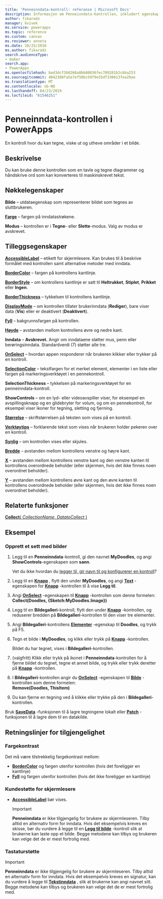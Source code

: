 ```yaml
---
title: 'Penneinndata-kontroll: referanse | Microsoft Docs'
description: Informasjon om Penneinndata-kontrollen, inkludert egenskaper og eksempler
author: fikaradz
manager: kvivek
ms.service: powerapps
ms.topic: reference
ms.custom: canvas
ms.reviewer: anneta
ms.date: 10/25/2016
ms.author: fikaradz
search.audienceType:
- maker
search.app:
- PowerApps
ms.openlocfilehash: bad3dcf3b0268a8bb08036fec709281b2cbba253
ms.sourcegitcommit: 4042388fa5e7ef50bc59f9e35df330613fea29ae
ms.translationtype: MT
ms.contentlocale: nb-NO
ms.lasthandoff: 04/23/2019
ms.locfileid: "61546251"
---
```

# <a name="pen-input-control-in-powerapps"></a>Penneinndata-kontrollen i PowerApps
En kontroll hvor du kan tegne, viske ut og utheve områder i et bilde.

## <a name="description"></a>Beskrivelse
Du kan bruke denne kontrollen som en tavle og tegne diagrammer og håndskrive ord som kan konverteres til maskinskrevet tekst.

## <a name="key-properties"></a>Nøkkelegenskaper
**Bilde** – utdataegenskap som representerer bildet som tegnes av sluttbrukeren.

**[Farge](properties-color-border.md)** – fargen på inndatastrøkene.

**Modus** – kontrollen er i **Tegne**- eller **Slette**-modus.  Valg av modus er avskrevet.

## <a name="additional-properties"></a>Tilleggsegenskaper
**[AccessibleLabel](properties-accessibility.md)** – etikett for skjermlesere. Kan brukes til å beskrive formålet med kontrollen samt alternative metoder med inndata.

**[BorderColor](properties-color-border.md)** – fargen på kontrollens kantlinje.

**[BorderStyle](properties-color-border.md)** – om kontrollens kantlinje er satt til **Heltrukket**, **Stiplet**, **Prikket** eller **Ingen**.

**[BorderThickness](properties-color-border.md)** – tykkelsen til kontrollens kantlinje.

**[DisplayMode](properties-core.md)** – om kontrollen tillater brukerinndata (**Rediger**), bare viser data (**Vis**) eller er deaktivert (**Deaktivert**).

**[Fyll](properties-color-border.md)** – bakgrunnsfargen på kontrollen.

**[Høyde](properties-size-location.md)** – avstanden mellom kontrollens øvre og nedre kant.

**Inndata** – **Avskrevet.** Angir om inndataene støtter mus, penn eller berøringsinndata.  Standardverdi (7) støtter alle tre.

**[OnSelect](properties-core.md)** – hvordan appen responderer når brukeren klikker eller trykker på en kontroll.

**[SelectionColor](properties-color-border.md)** – tekstfargen for et merket element, elementer i en liste eller fargen på markeringsverktøyet i en pennekontroll.

**SelectionThickness** – tykkelsen på markeringsverktøyet for en penneinndata-kontroll.

**ShowControls** – om en lyd- eller videoavspiller viser, for eksempel en avspillingsknapp og en glidebryter for volum, og om en pennekontroll, for eksempel viser ikoner for tegning, sletting og fjerning.

**[Størrelse](properties-text.md)** – skriftstørrelsen på teksten som vises på en kontroll.

**[Verktøytips](properties-core.md)** – forklarende tekst som vises når brukeren holder pekeren over en kontroll.

**[Synlig](properties-core.md)** – om kontrollen vises eller skjules.

**[Bredde](properties-size-location.md)** – avstanden mellom kontrollens venstre og høyre kant.

**[X](properties-size-location.md)** – avstanden mellom kontrollens venstre kant og den venstre kanten til kontrollens overordnede beholder (eller skjermen, hvis det ikke finnes noen overordnet beholder).

**[Y](properties-size-location.md)** – avstanden mellom kontrollens øvre kant og den øvre kanten til kontrollens overordnede beholder (eller skjermen, hvis det ikke finnes noen overordnet beholder).

## <a name="related-functions"></a>Relaterte funksjoner
[**Collect**( *CollectionName*, *DatatoCollect* )](../functions/function-clear-collect-clearcollect.md)

## <a name="example"></a>Eksempel
### <a name="create-a-set-of-images"></a>Opprett et sett med bilder
1. Legg til en **Penneinndata**-kontroll, gi den navnet **MyDoodles**, og angi **ShowControls**-egenskapen som **sann**.
   
    Vet du ikke hvordan du [legger til, gir navn til og konfigurerer en kontroll](../add-configure-controls.md)?
2. Legg til en **[Knapp](control-button.md)** , flytt den under **MyDoodles**, og angi **[Text](properties-core.md)** -egenskapen for **[Knapp](control-button.md)** -kontrollen til å vise **Legg til**.
3. Angi **[OnSelect](properties-core.md)** -egenskapen til **[Knapp](control-button.md)** -kontrollen som denne formelen:<br>
   **Collect(Doodles, {Sketch:MyDoodles.Image})**
4. Legg til en **Bildegalleri**-kontroll, flytt den under **[Knapp](control-button.md)** -kontrollen, og reduserer bredden på **Bildegalleri**-kontrollen til den viser tre elementer.
5. Angi **Bildegalleri**-kontrollens **[Elementer](properties-core.md)** -egenskap til **Doodles**, og trykk på F5.
6. Tegn et bilde i **MyDoodles**, og klikk eller trykk på **[Knapp](control-button.md)** -kontrollen.
   
    Bildet du har tegnet, vises i **Bildegalleri**-kontrollen.
7. (valgfritt) Klikk eller trykk på ikonet i **Penneinndata**-kontrollen for å fjerne bildet du tegnet, tegne et annet bilde, og trykk eller trykk deretter på **[Knapp](control-button.md)** -kontrollen.
8. I **Bildegalleri**-kontrollen angir du **[OnSelect](properties-core.md)** -egenskapen til **[Bilde](control-image.md)** -kontrollen som denne formelen:<br>
   **Remove(Doodles, ThisItem)**
9. Du kan fjerne en tegning ved å klikke eller trykke på den i **Bildegalleri**-kontrollen.

Bruk **[SaveData](../functions/function-savedata-loaddata.md)** -funksjonen til å lagre tegningene lokalt eller **[Patch](../functions/function-patch.md)** -funksjonen til å lagre dem til en datakilde.


## <a name="accessibility-guidelines"></a>Retningslinjer for tilgjengelighet
### <a name="color-contrast"></a>Fargekontrast
Det må være tilstrekkelig fargekontrast mellom:
* **[BorderColor](properties-color-border.md)** og fargen utenfor kontrollen (hvis det foreligger en kantlinje)
* **[Fyll](properties-color-border.md)** og fargen utenfor kontrollen (hvis det ikke foreligger en kantlinje)

### <a name="screen-reader-support"></a>Kundestøtte for skjermlesere
* **[AccessibleLabel](properties-accessibility.md)** bør vises.

    > [!IMPORTANT]
  > **Penneinndata** er ikke tilgjengelig for brukere av skjermleseren. Tilby alltid en alternativ form for inndata. Hvis det eksempelvis kreves en skisse, bør du vurdere å legge til en **[Legg til bilde](control-add-picture.md)** -kontroll slik at brukerne kan laste opp et bilde. Begge metodene kan tilbys og brukeren kan velge det de er mest fortrolig med.

### <a name="keyboard-support"></a>Tastaturstøtte

> [!IMPORTANT]
> **Penneinndata** er ikke tilgjengelig for brukere av skjermleseren. Tilby alltid en alternativ form for inndata. Hvis det eksempelvis kreves en signatur, kan du vurdere å legge til **[Tekstinndata](control-text-input.md)** , slik at brukerne kan angi navnet sitt. Begge metodene kan tilbys og brukeren kan velge det de er mest fortrolig med.
